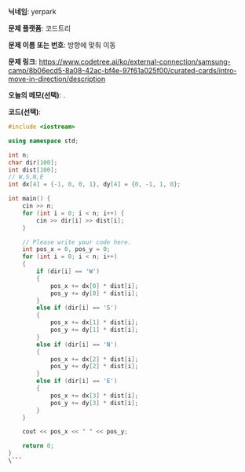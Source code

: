 **닉네임**: yerpark  

**문제 플랫폼**: 코드트리

**문제 이름 또는 번호**: 방향에 맞춰 이동 

**문제 링크**:  https://www.codetree.ai/ko/external-connection/samsung-camp/8b06ecd5-8a08-42ac-bf4e-97f61a025f00/curated-cards/intro-move-in-direction/description

**오늘의 메모(선택)**: .

**코드(선택)**:

```c++
#include <iostream>

using namespace std;

int n;
char dir[100];
int dist[100];
// W,S,N,E
int dx[4] = {-1, 0, 0, 1}, dy[4] = {0, -1, 1, 0};

int main() {
    cin >> n;
    for (int i = 0; i < n; i++) {
        cin >> dir[i] >> dist[i];
    }

    // Please write your code here.
    int pos_x = 0, pos_y = 0;
    for (int i = 0; i < n; i++)
    {
        if (dir[i] == 'W')
        {
            pos_x += dx[0] * dist[i];
            pos_y += dy[0] * dist[i];
        }
        else if (dir[i] == 'S')
        {
            pos_x += dx[1] * dist[i];
            pos_y += dy[1] * dist[i];
        }
        else if (dir[i] == 'N')
        {
            pos_x += dx[2] * dist[i];
            pos_y += dy[2] * dist[i];
        }
        else if (dir[i] == 'E')
        {
            pos_x += dx[3] * dist[i];
            pos_y += dy[3] * dist[i];
        }
    }

    cout << pos_x << " " << pos_y;

    return 0;
}
\```
